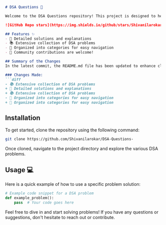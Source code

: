 ```markdown
# DSA Questions 📖

Welcome to the DSA Questions repository! This project is designed to help you sharpen your data structures and algorithms skills by providing a variety of problems and solutions.

![GitHub Repo stars](https://img.shields.io/github/stars/Shivanilarokar/DSA-Questions-) ![GitHub forks](https://img.shields.io/github/forks/Shivanilarokar/DSA-Questions-) ![GitHub issues](https://img.shields.io/github/issues/Shivanilarokar/DSA-Questions-)

## Features ✨
- 📖 Detailed solutions and explanations
- 📚 Extensive collection of DSA problems
- 📂 Organized into categories for easy navigation
- 🙌 Community contributions are welcome!

## Summary of the Changes
In the latest commit, the README.md file has been updated to enhance clarity and provide more accurate descriptions of the features available in the repository.

### Changes Made:
```diff
- 📚 Extensive collection of DSA problems
+ 📖 Detailed solutions and explanations
+ 📚 Extensive collection of DSA problems
- 📂 Organized into categories for easy navigation
+ 📂 Organized into categories for easy navigation
```

## Installation
To get started, clone the repository using the following command:
```bash
git clone https://github.com/Shivanilarokar/DSA-Questions-
```
Once cloned, navigate to the project directory and explore the various DSA problems.

## Usage 💻
Here is a quick example of how to use a specific problem solution:
```python
# Example code snippet for a DSA problem
def example_problem():
    pass  # Your code goes here
```

Feel free to dive in and start solving problems! If you have any questions or suggestions, don't hesitate to reach out or contribute.
```